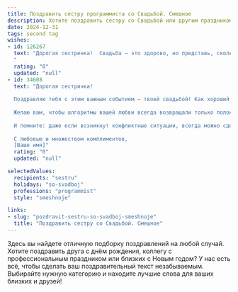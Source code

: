 ```yaml
---
title: Поздравить сестру программиста со Свадьбой. Смешное
description: Хотите поздравить сестру со Свадьбой или другим праздником? Наш ИИ создаст незабываемое поздравление, а вы обязательно выделитесь среди других.  
date: 2024-12-31
tags: second tag
wishes:
- id: 126267
  text: "Дорогая сестренка!  Свадьба – это здорово, но представь, сколько теперь багов в семейной жизни придется исправлять!  Желаю тебе и (имя мужа)  бесконечной любви,  терпения,  которое не иссякнет даже при дебаге сложнейших семейных конфликтов, и чтобы ваш семейный код работал без сбоев долгие-долгие годы!  Горько! (ну, или почти горько –  для программистов сладкий вкус – это 100% покрытия тестами).
  "
  rating: "0"
  updated: "null"
- id: 34608
  text: "Дорогая сестричка!
  
  Поздравляю тебя с этим важным событием — твоей свадьбой! Как хороший программист, ты знаешь, что любой код требует оптимизации, и я надеюсь, что ваша совместная жизнь будет без багов и с минимальными сбоев!
  
  Желаю вам, чтобы алгоритмы вашей любви всегда возвращали только положительные результаты, а все ошибки проходили тестирование в режиме \"отладки\". Пусть ваш дом будет как хорошо написанная программа: без лишних зависаний и с многопоточностью в радости и счастье!
  
  И помните: даже если возникнут конфликтные ситуации, всегда можно сделать \"откат\" на более раннюю версию — в любви главное, чтобы не было \"синих экранов\"!
  
  С любовью и множеством комплиментов,
  [Ваше имя]"
  rating: "0"
  updated: "null"

selectedValues:
  recipients: "sestru"
  holidays: "so-svadboj"
  professions: "programmist"
  style: "smeshnoje"

links:
- slug: "pozdravit-sestru-so-svadboj-smeshnoje"
  title: "Поздравить сестру со Свадьбой. Смешное"
---
```


Здесь вы найдете отличную подборку поздравлений на любой случай.
Хотите поздравить друга с днём рождения, коллегу с профессиональным праздником или близких с Новым годом? У нас есть всё, чтобы сделать ваш поздравительный текст незабываемым. Выбирайте нужную категорию и находите лучшие слова для ваших близких и друзей!

